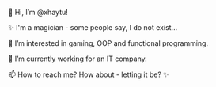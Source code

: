 👋 Hi, I’m @xhaytu!

✨ I'm a magician - some people say, I do not exist...

👀 I’m interested in gaming, OOP and functional programming.

🌱 I’m currently working for an IT company.

📫 How to reach me? How about - letting it be? ✨

<!---
xhaytu/xhaytu is a ✨ special ✨ repository because its `README.md` (this file) appears on your GitHub profile.
You can click the Preview link to take a look at your changes.
--->
